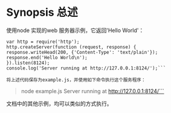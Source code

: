# Synopsis 总述
使用node 实现的web 服务器示例，它返回'Hello World'：
```
var http = require('http');
http.createServer(function (request, response) {
response.writeHead(200, {'Content-Type': 'text/plain'});
response.end('Hello World\n');
}).listen(8124);
console.log('Server running at http://127.0.0.1:8124/');```

将上述代码保存为example.js，并使用如下命令执行这个服务程序：
```
> node example.js
Server running at http://127.0.0.1:8124/```

文档中的其他示例，均可以类似的方式执行。
